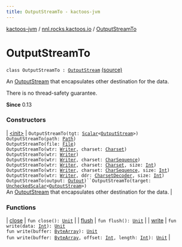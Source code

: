 ```yaml
---
title: OutputStreamTo - kactoos-jvm
---
```


[kactoos-jvm](../../index.html) / [nnl.rocks.kactoos.io](../index.html) / [OutputStreamTo](./index.html)

# OutputStreamTo

`class OutputStreamTo : `[`OutputStream`](http://docs.oracle.com/javase/8/docs/api/java/io/OutputStream.html) [(source)](https://github.com/neonailol/kactoos/blob/master/kactoos-jvm/src/main/kotlin/nnl/rocks/kactoos/io/OutputStreamTo.kt#L28)

An [OutputStream](http://docs.oracle.com/javase/8/docs/api/java/io/OutputStream.html) that encapsulates other destination for the data.

There is no thread-safety guarantee.

**Since**
0.13

### Constructors

| [&lt;init&gt;](-init-.html) | `OutputStreamTo(tgt: `[`Scalar`](../../nnl.rocks.kactoos/-scalar/index.html)`<`[`OutputStream`](http://docs.oracle.com/javase/8/docs/api/java/io/OutputStream.html)`>)`<br>`OutputStreamTo(path: `[`Path`](http://docs.oracle.com/javase/8/docs/api/java/nio/file/Path.html)`)`<br>`OutputStreamTo(file: `[`File`](http://docs.oracle.com/javase/8/docs/api/java/io/File.html)`)`<br>`OutputStreamTo(wtr: `[`Writer`](http://docs.oracle.com/javase/8/docs/api/java/io/Writer.html)`, charset: `[`Charset`](http://docs.oracle.com/javase/8/docs/api/java/nio/charset/Charset.html)`)`<br>`OutputStreamTo(wtr: `[`Writer`](http://docs.oracle.com/javase/8/docs/api/java/io/Writer.html)`)`<br>`OutputStreamTo(wtr: `[`Writer`](http://docs.oracle.com/javase/8/docs/api/java/io/Writer.html)`, charset: `[`CharSequence`](https://kotlinlang.org/api/latest/jvm/stdlib/kotlin/-char-sequence/index.html)`)`<br>`OutputStreamTo(wtr: `[`Writer`](http://docs.oracle.com/javase/8/docs/api/java/io/Writer.html)`, charset: `[`Charset`](http://docs.oracle.com/javase/8/docs/api/java/nio/charset/Charset.html)`, size: `[`Int`](https://kotlinlang.org/api/latest/jvm/stdlib/kotlin/-int/index.html)`)`<br>`OutputStreamTo(wtr: `[`Writer`](http://docs.oracle.com/javase/8/docs/api/java/io/Writer.html)`, charset: `[`CharSequence`](https://kotlinlang.org/api/latest/jvm/stdlib/kotlin/-char-sequence/index.html)`, size: `[`Int`](https://kotlinlang.org/api/latest/jvm/stdlib/kotlin/-int/index.html)`)`<br>`OutputStreamTo(wtr: `[`Writer`](http://docs.oracle.com/javase/8/docs/api/java/io/Writer.html)`, ddr: `[`CharsetDecoder`](http://docs.oracle.com/javase/8/docs/api/java/nio/charset/CharsetDecoder.html)`, size: `[`Int`](https://kotlinlang.org/api/latest/jvm/stdlib/kotlin/-int/index.html)`)`<br>`OutputStreamTo(output: `[`Output`](../../nnl.rocks.kactoos/-output/index.html)`)``OutputStreamTo(target: `[`UncheckedScalar`](../../nnl.rocks.kactoos.scalar/-unchecked-scalar/index.html)`<`[`OutputStream`](http://docs.oracle.com/javase/8/docs/api/java/io/OutputStream.html)`>)`<br>An [OutputStream](http://docs.oracle.com/javase/8/docs/api/java/io/OutputStream.html) that encapsulates other destination for the data. |

### Functions

| [close](close.html) | `fun close(): `[`Unit`](https://kotlinlang.org/api/latest/jvm/stdlib/kotlin/-unit/index.html) |
| [flush](flush.html) | `fun flush(): `[`Unit`](https://kotlinlang.org/api/latest/jvm/stdlib/kotlin/-unit/index.html) |
| [write](write.html) | `fun write(data: `[`Int`](https://kotlinlang.org/api/latest/jvm/stdlib/kotlin/-int/index.html)`): `[`Unit`](https://kotlinlang.org/api/latest/jvm/stdlib/kotlin/-unit/index.html)<br>`fun write(buffer: `[`ByteArray`](https://kotlinlang.org/api/latest/jvm/stdlib/kotlin/-byte-array/index.html)`): `[`Unit`](https://kotlinlang.org/api/latest/jvm/stdlib/kotlin/-unit/index.html)<br>`fun write(buffer: `[`ByteArray`](https://kotlinlang.org/api/latest/jvm/stdlib/kotlin/-byte-array/index.html)`, offset: `[`Int`](https://kotlinlang.org/api/latest/jvm/stdlib/kotlin/-int/index.html)`, length: `[`Int`](https://kotlinlang.org/api/latest/jvm/stdlib/kotlin/-int/index.html)`): `[`Unit`](https://kotlinlang.org/api/latest/jvm/stdlib/kotlin/-unit/index.html) |


